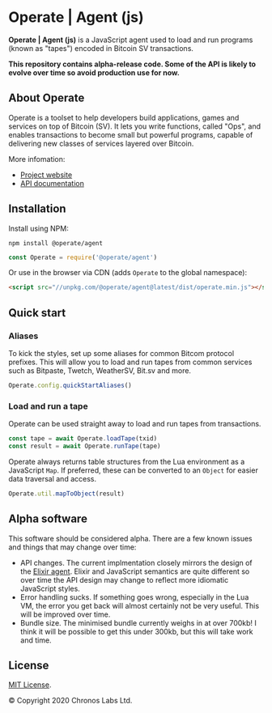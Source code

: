 # Operate | Agent (js)

**Operate | Agent (js)** is a JavaScript agent used to load and run programs (known as "tapes") encoded in Bitcoin SV transactions.

**This repository contains alpha-release code. Some of the API is likely to evolve over time so avoid production use for now.**

## About Operate

Operate is a toolset to help developers build applications, games and services on top of Bitcoin (SV). It lets you write functions, called "Ops", and enables transactions to become small but powerful programs, capable of delivering new classes of services layered over Bitcoin.

More infomation:

* [Project website](https://www.operatebsv.org)
* [API documentation](https://operate-bsv.github.io/op_agent-js)

## Installation

Install using NPM:

```console
npm install @operate/agent
```

```javascript
const Operate = require('@operate/agent')
```

Or use in the browser via CDN (adds `Operate` to the global namespace):

```html
<script src="//unpkg.com/@operate/agent@latest/dist/operate.min.js"></script>
```

## Quick start

### Aliases

To kick the styles, set up some aliases for common Bitcom protocol prefixes. This will allow you to load and run tapes from common services such as Bitpaste, Twetch, WeatherSV, Bit.sv and more.

```javascript
Operate.config.quickStartAliases()
```

### Load and run a tape

Operate can be used straight away to load and run tapes from transactions.

```javascript
const tape = await Operate.loadTape(txid)
const result = await Operate.runTape(tape)
```

Operate always returns table structures from the Lua environment as a JavaScript `Map`. If preferred, these can be converted to an `Object` for easier data traversal and access.

```javascript
Operate.util.mapToObject(result)
```

## Alpha software

This software should be considered alpha. There are a few known issues and things that may change over time:

* API changes. The current implmentation closely mirrors the design of the [Elixir agent](https://github.com/operate-bsv/op_agent). Elixir and JavaScript semantics are quite different so over time the API design may change to reflect more idiomatic JavaScript styles.
* Error handling sucks. If something goes wrong, especially in the Lua VM, the error you get back will almost certainly not be very useful. This will be improved over time.
* Bundle size. The minimised bundle currently weighs in at over 700kb! I think it will be possible to get this under 300kb, but this will take work and time.


## License

[MIT License](https://github.com/operate-bsv/op_agent-js/blob/master/LICENSE.md).

© Copyright 2020 Chronos Labs Ltd.